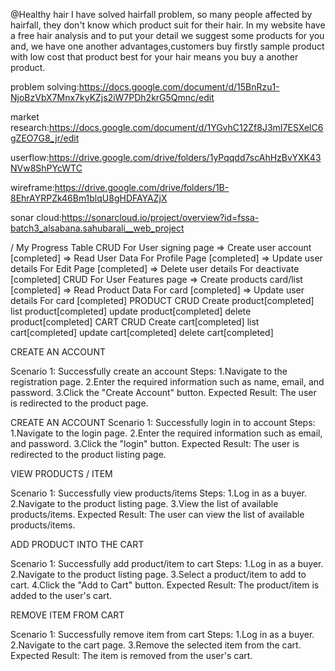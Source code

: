 @Healthy hair I have solved hairfall problem, so many people affected by hairfall, they don't know which product suit for their hair. In my website have a free hair analysis and to put your detail we suggest some products for you and, we have one another advantages,customers buy firstly sample product with low cost that product best for your hair means you buy a another product.

problem solving:https://docs.google.com/document/d/15BnRzu1-NjoBzVbX7Mnx7kyKZjs2iW7PDh2krG5Qmnc/edit

market research:https://docs.google.com/document/d/1YGvhC12Zf8J3mI7ESXelC6gZEO7G8_jr/edit

userflow:https://drive.google.com/drive/folders/1yPqqdd7scAhHzBvYXK43NVw8ShPYcWTC

wireframe:https://drive.google.com/drive/folders/1B-8EhrAYRPZk46Bm1blqU8gHDFAYAZjX

sonar cloud:https://sonarcloud.io/project/overview?id=fssa-batch3_alsabana.sahubarali__web_project

/ My Progress Table
CRUD For User signing page => Create user account [completed] => Read User Data For Profile Page [completed] => Update user details For Edit Page [completed] => Delete user details For deactivate [completed] CRUD For User Features page => Create products card/list [completed] => Read Product Data For card [completed] => Update user details For card [completed] PRODUCT CRUD Create product[completed] list product[completed] update product[completed] delete product[completed] CART CRUD Create cart[completed] list cart[completed] update cart[completed] delete cart[completed]

CREATE AN ACCOUNT

Scenario 1: Successfully create an account Steps: 1.Navigate to the registration page. 2.Enter the required information such as name, email, and password. 3.Click the "Create Account" button. Expected Result: The user is redirected to the product page.

CREATE AN ACCOUNT Scenario 1: Successfully login in to account Steps: 1.Navigate to the login page. 2.Enter the required information such as email, and password. 3.Click the "login" button. Expected Result: The user is redirected to the product listing page.

VIEW PRODUCTS / ITEM

Scenario 1: Successfully view products/items Steps: 1.Log in as a buyer. 2.Navigate to the product listing page. 3.View the list of available products/items. Expected Result: The user can view the list of available products/items.

ADD PRODUCT INTO THE CART

Scenario 1: Successfully add product/item to cart Steps: 1.Log in as a buyer. 2.Navigate to the product listing page. 3.Select a product/item to add to cart. 4.Click the "Add to Cart" button. Expected Result: The product/item is added to the user's cart.

REMOVE ITEM FROM CART

Scenario 1: Successfully remove item from cart Steps: 1.Log in as a buyer. 2.Navigate to the cart page. 3.Remove the selected item from the cart. Expected Result: The item is removed from the user's cart.
